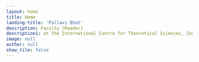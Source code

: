 ```yaml
---
layout: home
title: Home
landing-title: 'Pallavi Bhat'
description: Faculty (Reader) 
description1: at the International Centre for Theoretical Sciences, India
image: null
author: null
show_tile: false
---
```

